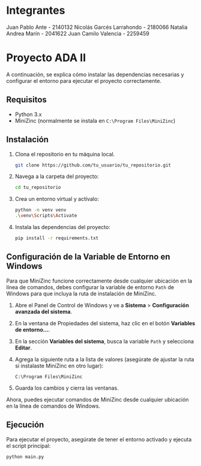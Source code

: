 # Integrantes

Juan Pablo Ante - 2140132
Nicolás Garcés Larrahondo - 2180066
Natalia Andrea Marín - 2041622
Juan Camilo Valencia - 2259459


# Proyecto ADA II

A continuación, se explica cómo instalar las dependencias necesarias y configurar el entorno para ejecutar el proyecto correctamente.

## Requisitos

- Python 3.x
- MiniZinc (normalmente se instala en `C:\Program Files\MiniZinc`)

## Instalación

1. Clona el repositorio en tu máquina local.

    ```bash
    git clone https://github.com/tu_usuario/tu_repositorio.git
    ```

2. Navega a la carpeta del proyecto:

    ```bash
    cd tu_repositorio
    ```

3. Crea un entorno virtual y actívalo:

    ```bash
    python -m venv venv
    .\venv\Scripts\Activate
    ```

4. Instala las dependencias del proyecto:

    ```bash
    pip install -r requirements.txt
    ```

## Configuración de la Variable de Entorno en Windows

Para que MiniZinc funcione correctamente desde cualquier ubicación en la línea de comandos, debes configurar la variable de entorno `Path` de Windows para que incluya la ruta de instalación de MiniZinc.

1. Abre el Panel de Control de Windows y ve a **Sistema** > **Configuración avanzada del sistema**.
2. En la ventana de Propiedades del sistema, haz clic en el botón **Variables de entorno...**.
3. En la sección **Variables del sistema**, busca la variable `Path` y selecciona **Editar**.
4. Agrega la siguiente ruta a la lista de valores (asegúrate de ajustar la ruta si instalaste MiniZinc en otro lugar):

    ```
    C:\Program Files\MiniZinc
    ```

5. Guarda los cambios y cierra las ventanas.

Ahora, puedes ejecutar comandos de MiniZinc desde cualquier ubicación en la línea de comandos de Windows.

## Ejecución

Para ejecutar el proyecto, asegúrate de tener el entorno activado y ejecuta el script principal:

```bash
python main.py
